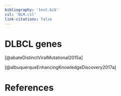 ```yaml
---
bibliography: 'test.bib'
csl: 'NLM.csl'
link-citations: false
---
```


# DLBCL genes

[@abateDistinctViralMutational2015a]

[@albuquerqueEnhancingKnowledgeDiscovery2017a]



# References

